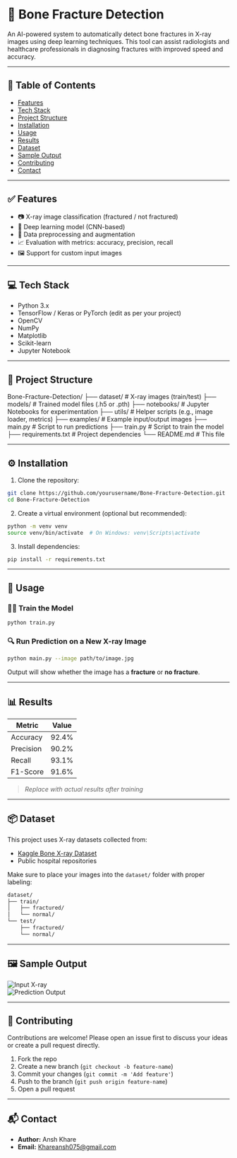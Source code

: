 # 🦴 Bone Fracture Detection

An AI-powered system to automatically detect bone fractures in X-ray images using deep learning techniques. This tool can assist radiologists and healthcare professionals in diagnosing fractures with improved speed and accuracy.

---

## 📌 Table of Contents

- [Features](#features)
- [Tech Stack](#tech-stack)
- [Project Structure](#project-structure)
- [Installation](#installation)
- [Usage](#usage)
- [Results](#results)
- [Dataset](#dataset)
- [Sample Output](#sample-output)
- [Contributing](#contributing)
- [Contact](#contact)

---

## ✅ Features

- 📷 X-ray image classification (fractured / not fractured)
- 🧠 Deep learning model (CNN-based)
- 🔁 Data preprocessing and augmentation
- 📈 Evaluation with metrics: accuracy, precision, recall
- 🖼️ Support for custom input images

---

## 💻 Tech Stack

- Python 3.x
- TensorFlow / Keras or PyTorch (edit as per your project)
- OpenCV
- NumPy
- Matplotlib
- Scikit-learn
- Jupyter Notebook

---

## 📁 Project Structure


Bone-Fracture-Detection/
├── dataset/                # X-ray images (train/test)
├── models/                 # Trained model files (.h5 or .pth)
├── notebooks/              # Jupyter Notebooks for experimentation
├── utils/                  # Helper scripts (e.g., image loader, metrics)
├── examples/               # Example input/output images
├── main.py                 # Script to run predictions
├── train.py                # Script to train the model
├── requirements.txt        # Project dependencies
└── README.md               # This file


---

## ⚙️ Installation

1. Clone the repository:

```bash
git clone https://github.com/yourusername/Bone-Fracture-Detection.git
cd Bone-Fracture-Detection
```

2. Create a virtual environment (optional but recommended):

```bash
python -m venv venv
source venv/bin/activate  # On Windows: venv\Scripts\activate
```

3. Install dependencies:

```bash
pip install -r requirements.txt
```

---

## 🚀 Usage

### 🏋️‍♂️ Train the Model

```bash
python train.py
```

### 🔍 Run Prediction on a New X-ray Image

```bash
python main.py --image path/to/image.jpg
```

Output will show whether the image has a **fracture** or **no fracture**.

---

## 📊 Results

| Metric     | Value     |
|------------|-----------|
| Accuracy   | 92.4%     |
| Precision  | 90.2%     |
| Recall     | 93.1%     |
| F1-Score   | 91.6%     |

> *Replace with actual results after training*

---

## 📦 Dataset

This project uses X-ray datasets collected from:

- [Kaggle Bone X-ray Dataset](https://www.kaggle.com/)
- Public hospital repositories

Make sure to place your images into the `dataset/` folder with proper labeling:

```bash
dataset/
├── train/
│   ├── fractured/
│   └── normal/
└── test/
    ├── fractured/
    └── normal/
```

---

## 🖼️ Sample Output

![Input X-ray](examples/input.jpg)  
![Prediction Output](examples/output.jpg)

---

## 🤝 Contributing

Contributions are welcome! Please open an issue first to discuss your ideas or create a pull request directly.

1. Fork the repo  
2. Create a new branch (`git checkout -b feature-name`)  
3. Commit your changes (`git commit -m 'Add feature'`)  
4. Push to the branch (`git push origin feature-name`)  
5. Open a pull request  

---

## 📬 Contact

- **Author:** Ansh Khare   
- **Email:** Khareansh075@gmail.com  
